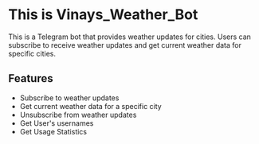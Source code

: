 # This is Vinays_Weather_Bot
This is a Telegram bot that provides weather updates for cities. Users can subscribe to receive weather updates and get current weather data for specific cities.

## Features

- Subscribe to weather updates
- Get current weather data for a specific city
- Unsubscribe from weather updates
- Get User's usernames
- Get Usage Statistics
